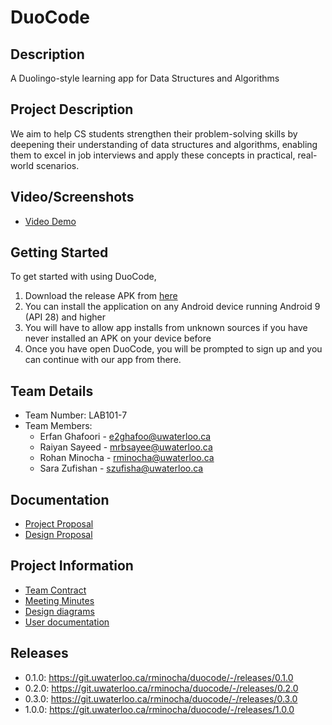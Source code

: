 # DuoCode

## Description
A Duolingo-style learning app for Data Structures and Algorithms

## Project Description
We aim to help CS students strengthen their problem-solving skills by deepening their understanding of data structures and algorithms, 
enabling them to excel in job interviews and apply these concepts in practical, real-world scenarios.

## Video/Screenshots

- [Video Demo](https://drive.google.com/file/d/1LToxkYQ1aKS26KutNQH7h1IYKWHTXwwM/view?usp=sharing)

## Getting Started
To get started with using DuoCode, 
1. Download the release APK from [here](https://git.uwaterloo.ca/rminocha/duocode/-/blob/main/releases/release-1.0.0.apk?ref_type=heads)
2. You can install the application on any Android device running Android 9 (API 28) and higher
3. You will have to allow app installs from unknown sources if you have never installed an APK on your device before
4. Once you have open DuoCode, you will be prompted to sign up and you can continue with our app from there.

## Team Details
- Team Number: LAB101-7
- Team Members:
  - Erfan Ghafoori - [e2ghafoo@uwaterloo.ca](mailto:e2ghafoo@uwaterloo.ca)
  - Raiyan Sayeed - [mrbsayee@uwaterloo.ca](mailto:mrbsayee@uwaterloo.ca)
  - Rohan Minocha - [rminocha@uwaterloo.ca](mailto:rminocha@uwaterloo.ca)
  - Sara Zufishan - [szufisha@uwaterloo.ca](mailto:szufisha@uwaterloo.ca)

## Documentation
- [Project Proposal](https://git.uwaterloo.ca/rminocha/duocode/-/wikis/Project-Proposal)
- [Design Proposal](https://git.uwaterloo.ca/rminocha/duocode/-/wikis/Design-Proposal)

## Project Information
- [Team Contract](https://git.uwaterloo.ca/rminocha/duocode/-/wikis/Team-Contract)
- [Meeting Minutes](https://git.uwaterloo.ca/rminocha/duocode/-/wikis/Meeting-Minutes)
- [Design diagrams](https://git.uwaterloo.ca/rminocha/duocode/-/wikis/Design-Diagrams)
- [User documentation](https://git.uwaterloo.ca/rminocha/duocode/-/wikis/User-Guide)


## Releases 
- 0.1.0: https://git.uwaterloo.ca/rminocha/duocode/-/releases/0.1.0
- 0.2.0: https://git.uwaterloo.ca/rminocha/duocode/-/releases/0.2.0
- 0.3.0: https://git.uwaterloo.ca/rminocha/duocode/-/releases/0.3.0
- 1.0.0: https://git.uwaterloo.ca/rminocha/duocode/-/releases/1.0.0